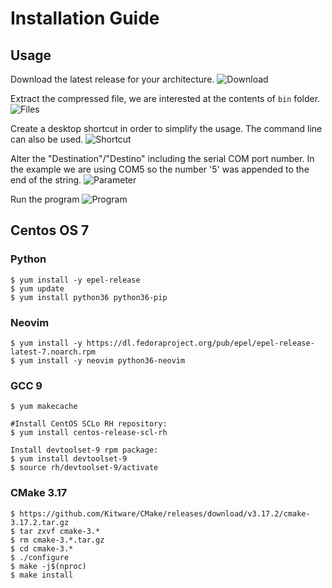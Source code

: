 Installation Guide
==================

Usage
-----------

Download the latest release for your architecture.
![Download](imgs/downloads.png)

Extract the compressed file, we are interested at the contents of `bin` folder.
![Files](imgs/arquivos.png)

Create a desktop shortcut in order to simplify the usage. The command line can also be used.
![Shortcut](imgs/atalho.png)

Alter the "Destination"/"Destino" including the serial COM port number. In the example we are using COM5 so the number '5' was appended to the end of the string.
![Parameter](imgs/parametro.png)

Run the program
![Program](imgs/programa.png)

Centos OS 7
-----------

### Python
```
$ yum install -y epel-release
$ yum update
$ yum install python36 python36-pip
```

### Neovim
```
$ yum install -y https://dl.fedoraproject.org/pub/epel/epel-release-latest-7.noarch.rpm
$ yum install -y neovim python36-neovim
```

### GCC 9
```
$ yum makecache

#Install CentOS SCLo RH repository:
$ yum install centos-release-scl-rh

Install devtoolset-9 rpm package:
$ yum install devtoolset-9
$ source rh/devtoolset-9/activate
```

### CMake 3.17
```
$ https://github.com/Kitware/CMake/releases/download/v3.17.2/cmake-3.17.2.tar.gz
$ tar zxvf cmake-3.*
$ rm cmake-3.*.tar.gz
$ cd cmake-3.*
$ ./configure
$ make -j$(nproc)
$ make install
```
